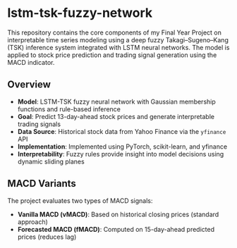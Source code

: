 # lstm-tsk-fuzzy-network

This repository contains the core components of my Final Year Project on interpretable time series modeling using a deep fuzzy Takagi–Sugeno–Kang (TSK) inference system integrated with LSTM neural networks. The model is applied to stock price prediction and trading signal generation using the MACD indicator.

## Overview

- **Model**: LSTM-TSK fuzzy neural network with Gaussian membership functions and rule-based inference
- **Goal**: Predict 13-day-ahead stock prices and generate interpretable trading signals
- **Data Source**: Historical stock data from Yahoo Finance via the `yfinance` API
- **Implementation**: Implemented using PyTorch, scikit-learn, and yfinance
- **Interpretability**: Fuzzy rules provide insight into model decisions using dynamic sliding planes

## MACD Variants

The project evaluates two types of MACD signals:

- **Vanilla MACD (vMACD)**: Based on historical closing prices (standard approach)
- **Forecasted MACD (fMACD)**: Computed on 15-day-ahead predicted prices (reduces lag)




